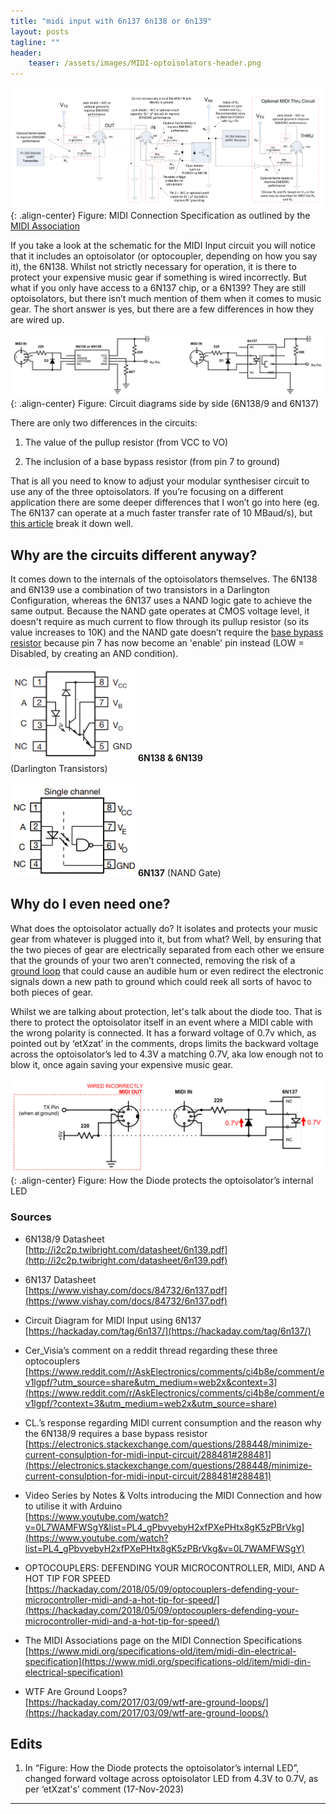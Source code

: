 ```yaml
---
title: "midi input with 6n137 6n138 or 6n139"
layout: posts
tagline: ""
header:
    teaser: /assets/images/MIDI-optoisolators-header.png
---
```


![](../assets/images/MIDI-Connection-Schematic(From-MIDI-Association).png){: .align-center}
Figure: MIDI Connection Specification as outlined by the [MIDI Association](https://www.midi.org/specifications-old/item/midi-din-electrical-specification)

If you take a look at the schematic for the MIDI Input circuit you will notice that it includes an optoisolator (or optocoupler, depending on how you say it), the 6N138. Whilst not strictly necessary for operation, it is there to protect your expensive music gear if something is wired incorrectly. But what if you only have access to a 6N137 chip, or a 6N139? They are still optoisolators, but there isn’t much mention of them when it comes to music gear. The short answer is yes, but there are a few differences in how they are wired up.

![](../assets/images/6N138-and-6N137-Circuit-Diagram.png){: .align-center}
Figure: Circuit diagrams side by side (6N138/9 and 6N137)

There are only two differences in the circuits:

1. The value of the pullup resistor (from VCC to VO)
    
2. The inclusion of a base bypass resistor (from pin 7 to ground)
    

That is all you need to know to adjust your modular synthesiser circuit to use any of the three optoisolators. If you’re focusing on a different application there are some deeper differences that I won’t go into here (eg. The 6N137 can operate at a much faster transfer rate of 10 MBaud/s), but [this article](https://hackaday.com/2018/05/09/optocouplers-defending-your-microcontroller-midi-and-a-hot-tip-for-speed/) break it down well.

## Why are the circuits different anyway?

It comes down to the internals of the optoisolators themselves. The 6N138 and 6N139 use a combination of two transistors in a Darlington Configuration, whereas the 6N137 uses a NAND logic gate to achieve the same output. Because the NAND gate operates at CMOS voltage level, it doesn't require as much current to flow through its pullup resistor (so its value increases to 10K) and the NAND gate doesn’t require the [base bypass resistor](https://electronics.stackexchange.com/questions/288448/minimize-current-consulption-for-midi-input-circuit/288481#288481) because pin 7 has now become an 'enable' pin instead (LOW = Disabled, by creating an AND condition).

![](../assets/images/Internal-Schematic(6N138&6N139).png)
**6N138 & 6N139**  
(Darlington Transistors)

![](../assets/images/Internal-Schematic(6N137).png)
**6N137**
(NAND Gate)

## Why do I even need one?

What does the optoisolator actually do? It isolates and protects your music gear from whatever is plugged into it, but from what? Well, by ensuring that the two pieces of gear are electrically separated from each other we ensure that the grounds of your two aren’t connected, removing the risk of a [ground loop](https://hackaday.com/2017/03/09/wtf-are-ground-loops/) that could cause an audible hum or even redirect the electronic signals down a new path to ground which could reek all sorts of havoc to both pieces of gear.  

Whilst we are talking about protection, let's talk about the diode too. That is there to protect the optoisolator itself in an event where a MIDI cable with the wrong polarity is connected. It has a forward voltage of 0.7v which, as pointed out by ‘etXzat’ in the comments, drops limits the backward voltage across the optoisolator’s led to 4.3V a matching 0.7V, aka low enough not to blow it, once again saving your expensive music gear.

![](../assets/images/Why-Include-the-Diode(annotated)-v2.png){: .align-center}
Figure: How the Diode protects the optoisolator’s internal LED

### Sources

- 6N138/9 Datasheet  
    [http://i2c2p.twibright.com/datasheet/6n139.pdf](http://i2c2p.twibright.com/datasheet/6n139.pdf)
    
- 6N137 Datasheet  
    [https://www.vishay.com/docs/84732/6n137.pdf](https://www.vishay.com/docs/84732/6n137.pdf)
    
- Circuit Diagram for MIDI Input using 6N137  
    [https://hackaday.com/tag/6n137/](https://hackaday.com/tag/6n137/)
    
- Cer_Visia’s comment on a reddit thread regarding these three optocouplers  
    [https://www.reddit.com/r/AskElectronics/comments/ci4b8e/comment/ev1lgpf/?utm_source=share&utm_medium=web2x&context=3](https://www.reddit.com/r/AskElectronics/comments/ci4b8e/comment/ev1lgpf/?context=3&utm_medium=web2x&utm_source=share)
    
- CL.’s response regarding MIDI current consumption and the reason why the 6N138/9 requires a base bypass resistor  
    [https://electronics.stackexchange.com/questions/288448/minimize-current-consulption-for-midi-input-circuit/288481#288481](https://electronics.stackexchange.com/questions/288448/minimize-current-consulption-for-midi-input-circuit/288481#288481)
    
- Video Series by Notes & Volts introducing the MIDI Connection and how to utilise it with Arduino  
    [https://www.youtube.com/watch?v=0L7WAMFWSgY&list=PL4_gPbvyebyH2xfPXePHtx8gK5zPBrVkg](https://www.youtube.com/watch?list=PL4_gPbvyebyH2xfPXePHtx8gK5zPBrVkg&v=0L7WAMFWSgY)
    
- OPTOCOUPLERS: DEFENDING YOUR MICROCONTROLLER, MIDI, AND A HOT TIP FOR SPEED  
    [https://hackaday.com/2018/05/09/optocouplers-defending-your-microcontroller-midi-and-a-hot-tip-for-speed/](https://hackaday.com/2018/05/09/optocouplers-defending-your-microcontroller-midi-and-a-hot-tip-for-speed/)
    
- The MIDI Associations page on the MIDI Connection Specifications  
    [https://www.midi.org/specifications-old/item/midi-din-electrical-specification](https://www.midi.org/specifications-old/item/midi-din-electrical-specification)
    
- WTF Are Ground Loops?  
    [https://hackaday.com/2017/03/09/wtf-are-ground-loops/](https://hackaday.com/2017/03/09/wtf-are-ground-loops/)

## Edits

1. In “Figure: How the Diode protects the optoisolator’s internal LED”, changed forward voltage across optoisolator LED from 4.3V to 0.7V, as per ‘etXzat's’ comment (17-Nov-2023)


***